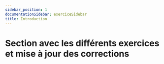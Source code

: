 ```yaml
---
sidebar_position: 1
documentationSidebar: exerciceSidebar
title: Introduction
---
```


# Section avec les différents exercices et mise à jour des corrections